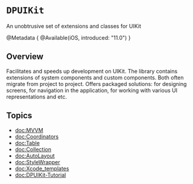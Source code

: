 # ``DPUIKit``

An unobtrusive set of extensions and classes for UIKit

@Metadata {
    @Available(iOS, introduced: "11.0")
}

## Overview

Facilitates and speeds up development on UIKit. The library contains extensions of system components and custom components. Both often migrate from project to project. Offers packaged solutions: for designing screens, for navigation in the application, for working with various UI representations and etc.

## Topics

- <doc:MVVM>
- <doc:Coordinators>
- <doc:Table>
- <doc:Collection>
- <doc:AutoLayout>
- <doc:StyleWrapper>
- <doc:Xcode_templates>
- <doc:DPUIKit-Tutorial>

